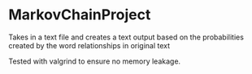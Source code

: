 # MarkovChainProject
Takes in a text file and creates a text output based on the probabilities created by the word relationships in original text

Tested with valgrind to ensure no memory leakage.
